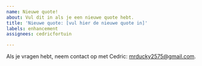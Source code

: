 ```yaml
---
name: Nieuwe quote!
about: Vul dit in als je een nieuwe quote hebt.
title: 'Nieuwe quote: [vul hier de nieuwe quote in]'
labels: enhancement
assignees: cedricfortuin

---
```


Als je vragen hebt, neem contact op met Cedric: [mrducky2575@gmail.com](mailto:mrducky2575@gmail.com).
